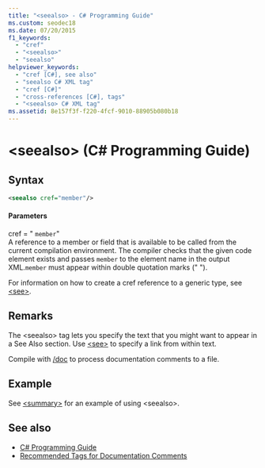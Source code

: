 ```yaml
---
title: "<seealso> - C# Programming Guide"
ms.custom: seodec18
ms.date: 07/20/2015
f1_keywords: 
  - "cref"
  - "<seealso>"
  - "seealso"
helpviewer_keywords: 
  - "cref [C#], see also"
  - "seealso C# XML tag"
  - "cref [C#]"
  - "cross-references [C#], tags"
  - "<seealso> C# XML tag"
ms.assetid: 8e157f3f-f220-4fcf-9010-88905b080b18
---
```

# \<seealso> (C# Programming Guide)
## Syntax  
  
```xml  
<seealso cref="member"/>  
```  
  
#### Parameters  
 cref = " `member`"  
 A reference to a member or field that is available to be called from the current compilation environment. The compiler checks that the given code element exists and passes `member` to the element name in the output XML.`member` must appear within double quotation marks (" ").  
  
 For information on how to create a cref reference to a generic type, see [\<see>](../../../csharp/programming-guide/xmldoc/see.md).  
  
## Remarks  
 The \<seealso> tag lets you specify the text that you might want to appear in a See Also section. Use [\<see>](../../../csharp/programming-guide/xmldoc/see.md) to specify a link from within text.  
  
 Compile with [/doc](../../../csharp/language-reference/compiler-options/doc-compiler-option.md) to process documentation comments to a file.  
  
## Example  
 See [\<summary>](../../../csharp/programming-guide/xmldoc/summary.md) for an example of using \<seealso>.  
  
## See also

- [C# Programming Guide](../../../csharp/programming-guide/index.md)
- [Recommended Tags for Documentation Comments](../../../csharp/programming-guide/xmldoc/recommended-tags-for-documentation-comments.md)
